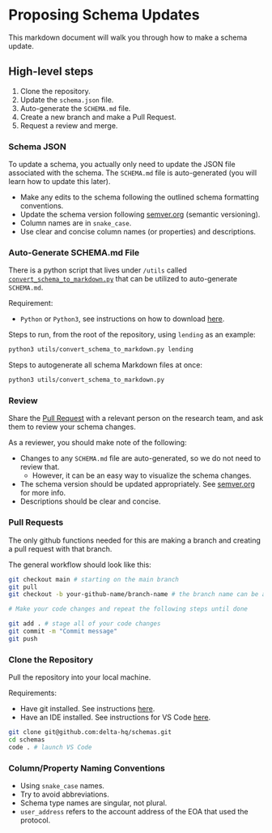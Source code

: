 # Proposing Schema Updates

This markdown document will walk you through how to make a schema update.

## High-level steps

1. Clone the repository.
2. Update the `schema.json` file.
3. Auto-generate the `SCHEMA.md` file.
4. Create a new branch and make a Pull Request.
5. Request a review and merge.

### Schema JSON

To update a schema, you actually only need to update the JSON file associated with the schema. The `SCHEMA.md` file is auto-generated (you will learn how to update this later).

- Make any edits to the schema following the outlined schema formatting conventions.
- Update the schema version following [semver.org](https://semver.org/) (semantic versioning).
- Column names are in `snake_case`.
- Use clear and concise column names (or properties) and descriptions.

### Auto-Generate SCHEMA.md File

There is a python script that lives under `/utils` called [`convert_schema_to_markdown.py`](../utils/convert_schema_to_markdown.py) that can be utilized to auto-generate `SCHEMA.md`.

Requirement:
- `Python` or `Python3`, see instructions on how to download [here](https://wiki.python.org/moin/BeginnersGuide/Download).

Steps to run, from the root of the repository, using `lending` as an example:
```bash
python3 utils/convert_schema_to_markdown.py lending
```

Steps to autogenerate all schema Markdown files at once:
```bash
python3 utils/convert_schema_to_markdown.py
```

### Review

Share the [Pull Request](https://github.com/delta-hq/schemas/pulls) with a relevant person on the research team, and ask them to review your schema changes.

As a reviewer, you should make note of the following:
- Changes to any `SCHEMA.md` file are auto-generated, so we do not need to review that.
    - However, it can be an easy way to visualize the schema changes.
- The schema version should be updated appropriately. See [semver.org](https://semver.org/) for more info.
- Descriptions should be clear and concise.

### Pull Requests

The only github functions needed for this are making a branch and creating a pull request with that branch.

The general workflow should look like this:

```bash
git checkout main # starting on the main branch
git pull
git checkout -b your-github-name/branch-name # the branch name can be anything, but I like to follow this format

# Make your code changes and repeat the following steps until done

git add . # stage all of your code changes
git commit -m "Commit message"
git push 
```

### Clone the Repository

Pull the repository into your local machine.

Requirements:
- Have git installed. See instructions [here](https://git-scm.com/book/en/v2/Getting-Started-Installing-Git).
- Have an IDE installed. See instructions for VS Code [here](https://code.visualstudio.com/download).

```bash
git clone git@github.com:delta-hq/schemas.git
cd schemas
code . # launch VS Code
```

### Column/Property Naming Conventions

- Using `snake_case` names.
- Try to avoid abbreviations.
- Schema type names are singular, not plural.
- `user_address` refers to the account address of the EOA that used the protocol.
